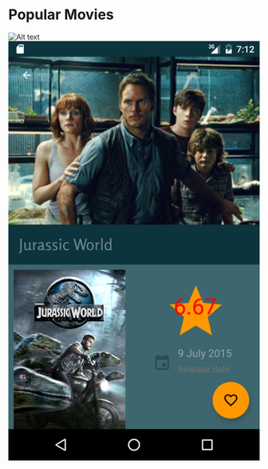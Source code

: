 # Popular Movies
![Alt text](screenshot.png=250x250?raw=true "Popular Movies List view")
![Alt text](screenshot2.png?raw=true "Popular Movies Detail Screen")
